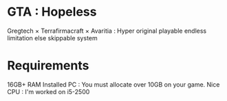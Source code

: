 # **GTA : Hopeless**
Gregtech × Terrafirmacraft × Avaritia : Hyper original playable endless limitation else skippable system

# Requirements
16GB+ RAM Installed PC : You must allocate over 10GB on your game.
Nice CPU : I'm worked on i5-2500